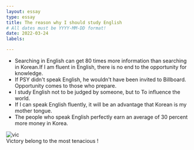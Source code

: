 ```yaml
---
layout: essay
type: essay
title: The reason why I should study English
# All dates must be YYYY-MM-DD format!
date: 2022-03-24
labels:

---
```

- Searching in English can get 80 times more information than searching in Korean.If I am fluent in English, there is no end to the opportunity for knowledge.
- If PSY didn't speak English, he wouldn't have been invited to Billboard. Opportunity comes to those who prepare.
- I study English not to be judged by someone, but to To influence the world. 
- If I can speak English fluently, it will be an advantage that Korean is my mother tongue.
- The people who speak English perfectly earn an average of 30 percent more money in Korea.

![vic](https://user-images.githubusercontent.com/55519519/172360978-9817fd37-0170-4946-91dd-7acc4aec724f.PNG)<br>
Victory belong to the most tenacious !
